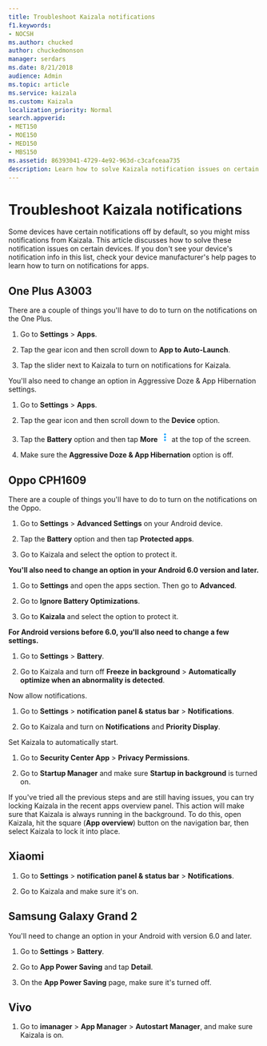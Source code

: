 ```yaml
---
title: Troubleshoot Kaizala notifications
f1.keywords:
- NOCSH
ms.author: chucked
author: chuckedmonson
manager: serdars
ms.date: 8/21/2018
audience: Admin
ms.topic: article
ms.service: kaizala
ms.custom: Kaizala
localization_priority: Normal
search.appverid:
- MET150
- MOE150
- MED150
- MBS150
ms.assetid: 86393041-4729-4e92-963d-c3cafceaa735
description: Learn how to solve Kaizala notification issues on certain devices.
---
```


# Troubleshoot Kaizala notifications

Some devices have certain notifications off by default, so you might miss notifications from Kaizala. This article discusses how to solve these notification issues on certain devices. If you don't see your device's notification info in this list, check your device manufacturer's help pages to learn how to turn on notifications for apps.
  
## One Plus A3003

There are a couple of things you'll have to do to turn on the notifications on the One Plus.
  
1. Go to **Settings** \> **Apps**.
    
2. Tap the gear icon and then scroll down to **App to Auto-Launch**.
    
3. Tap the slider next to Kaizala to turn on notifications for Kaizala.
    
You'll also need to change an option in Aggressive Doze &amp; App Hibernation settings.
  
1. Go to **Settings** \> **Apps**.
    
2. Tap the gear icon and then scroll down to the **Device** option. 
    
3. Tap the **Battery** option and then tap **More** ![Screenshot of More icon.](media/more-icon.png) at the top of the screen. 
    
4. Make sure the **Aggressive Doze &amp; App Hibernation** option is off. 
    
## Oppo CPH1609

There are a couple of things you'll have to do to turn on the notifications on the Oppo.
  
1. Go to **Settings** \> **Advanced Settings** on your Android device. 
    
2. Tap the **Battery** option and then tap **Protected apps**.
    
3. Go to Kaizala and select the option to protect it.
    
 **You'll also need to change an option in your Android 6.0 version and later.**
  
1. Go to **Settings** and open the apps section. Then go to **Advanced**.
    
2. Go to **Ignore Battery Optimizations**.
    
3. Go to **Kaizala** and select the option to protect it. 
    
 **For Android versions before 6.0, you'll also need to change a few settings.**
  
1. Go to **Settings** \> **Battery**.
    
2. Go to Kaizala and turn off **Freeze in background** \> **Automatically optimize when an abnormality is detected**.
    
Now allow notifications.
  
1. Go to **Settings** \> **notification panel &amp; status bar** \> **Notifications**.
    
2. Go to Kaizala and turn on **Notifications** and **Priority Display**.
    
Set Kaizala to automatically start.
  
1. Go to **Security Center App** \> **Privacy Permissions**.
    
2. Go to **Startup Manager** and make sure **Startup in background** is turned on. 
    
If you've tried all the previous steps and are still having issues, you can try locking Kaizala in the recent apps overview panel. This action will make sure that Kaizala is always running in the background. To do this, open Kaizala, hit the square (**App overview**) button on the navigation bar, then select Kaizala to lock it into place. 
    
## Xiaomi

1. Go to **Settings** \> **notification panel &amp; status bar** \> **Notifications**.
    
2. Go to Kaizala and make sure it's on.
    
## Samsung Galaxy Grand 2

You'll need to change an option in your Android with version 6.0 and later.
  
1. Go to **Settings** \> **Battery**.
    
2. Go to **App Power Saving** and tap **Detail**.
    
3. On the **App Power Saving** page, make sure it's turned off. 
    
## Vivo

1. Go to **imanager** \> **App Manager** \> **Autostart Manager**, and make sure Kaizala is on.
    

